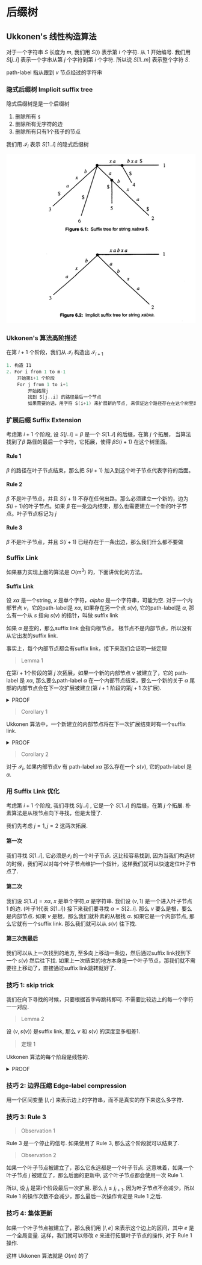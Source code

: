 # 后缀树



## Ukkonen's 线性构造算法

对于一个字符串 $S$ 长度为 $m$, 我们用 $S(i)$ 表示第 $i$ 个字符. 
从 $1$ 开始编号. 我们用 $S[j..i]$ 表示一个字串从第 $j$ 个字符到第 $i$ 个字符. 所以说 $S[1..m]$ 表示整个字符 $S$. 

path-label 指从跟到 $v$ 节点经过的字符串

### 隐式后缀树 Implicit suffix tree

隐式后缀树是是一个后缀树

1. 删除所有 `$`
2. 删除所有无字符的边
3. 删除所有只有1个孩子的节点

我们用 $\mathcal{I}_i$ 表示 $S[1..i]$ 的隐式后缀树

![1681235273720](image/后缀树/1681235273720.png)

### Ukkonen's 算法高阶描述

在第 $i+1$ 个阶段，我们从 $\mathcal{I}_i$ 构造出 $\mathcal{I}_{i+1}$

``` cpp
1. 构造 I1
2. For i from 1 to m-1 
    开始第i+1 个阶段 
    For j from 1 to i+1
        开始拓展j
        找到 S[j..i] 的路径最后一个节点
        如果需要的话，用字符 S(i+1) 来扩展新的节点, 来保证这个路径存在在这个树里面
``` 
### 扩展后缀 Suffix Extension

考虑第 $i+1$ 个阶段,
设 $S[j..i] = \beta$ 是一个 $S[1..i]$ 的后缀，在第 $j$ 个拓展，
当算法找到了$\beta$ 路径的最后一个字符，它拓展，使得 $\beta S(i+1)$ 在这个树里面。

#### Rule 1

$\beta$ 的路径在叶子节点结束，那么把 $S(i+1)$ 加入到这个叶子节点代表字符的后面。

#### Rule 2

$\beta$ 不是叶子节点，并且 $S(i+1)$ 不存在任何出路。那么必须建立一个新的，边为$S(i+1)$的叶子节点。如果 $\beta$ 在一条边内结束，那么也需要建立一个新的叶子节点。叶子节点标记为 $j$
        
#### Rule 3

$\beta$ 不是叶子节点，并且 $S(i+1)$ 已经存在于一条出边，那么我们什么都不要做

### Suffix Link

如果暴力实现上面的算法是 $O(m^3)$ 的，下面讲优化的方法。

#### Suffix Link
设 $x\alpha$ 是一个string, $x$ 是单个字符，$alpha$ 是一个字符串，可能为空. 对于一个内部节点 $v$，它的path-label是 $x\alpha$, 如果存在另一个点 $s(v)$, 它的path-label是 $\alpha$, 那么有一个从 $s$ 指向 $s(v)$ 的指针，叫做 suffix link

如果 $\alpha$ 是空的，那么suffix link 会指向根节点。
根节点不是内部节点，所以没有从它出发的suffix link.

事实上，每个内部节点都会有suffix link，接下来我们会证明一些定理

> Lemma 1

在第$i+1$个阶段的第 $j$ 次拓展，如果一个新的内部节点 $v$ 被建立了，它的 path-label 是 $x\alpha$, 那么要么path-label $\alpha$ 在一个内部节点结束，要么一个新的关于 $\alpha$ 尾部的内部节点会在下一次扩展被建立(第 $i+1$ 阶段的第$j+1$ 次扩展).

<details>
<summary> PROOF </summary>

只有 Rule 2 会建立新的节点，如果它不在内部节点结束，那么在下一次扩展将会需要再新建一个节点.
</details>

> Corollary 1

Ukkonen 算法中，一个新建立的内部节点将在下一次扩展结束时有一个suffix link. 

<details>
<summary> PROOF </summary>

所有 $\alpha$ 要么在下一次扩展被找到，要么在下一次扩展被建立新节点。这个时候会建立suffix link.
</details>


> Corollary 2

对于 $\mathcal{I}_i$, 如果内部节点$v$ 有 path-label $x\alpha$ 那么存在一个 $s(v)$, 它的path-label 是 $\alpha$.



### 用 Suffix Link 优化


考虑第 $i+1$ 个阶段,
我们寻找 $S[j..i]$ , 它是一个 $S[1..i]$ 的后缀，在第 $j$ 个拓展. 朴素算法是从根节点向下寻找，但是太慢了.

我们先考虑 $j=1,j=2$ 这两次拓展.

#### 第一次

我们寻找 $S[1..i]$, 它必须是$\mathcal{I}_i$ 的一个叶子节点. 这比较容易找到, 因为当我们构造树的时候，我们可以对每个叶子节点维护一个指针，这样我们就可以快速定位叶子节点了.

#### 第二次
我们设 $S[1..i]=x\alpha$, $x$ 是单个字符,$\alpha$ 是字符串. 我们设 $(v,1)$ 是一个进入叶子节点 $1$ 的边. (叶子1代表 $S[1..i]$)
接下来我们要寻找 $\alpha=S[2..i]$. 那么 $v$ 要么是根，要么是内部节点. 如果 $v$ 是根，那么我们就朴素的从根找 $\alpha$. 如果它是一个内部节点, 那么它就有一个suffix link. 那么我们就可以从 $s(v)$ 往下找. 

#### 第三次到最后

我们可以从上一次找到的地方, 至多向上移动一条边，然后通过suffix link找到下一个 $s(v)$ 然后往下找. 如果上一次结束的地方本身是一个叶子节点，那我们就不需要往上移动了，直接通过suffix link跳转就好了.

### 技巧 1: skip trick

我们在向下寻找的时候，只要根据首字母跳转即可. 不需要比较边上的每一个字符一一对应.

> Lemma 2

设 $(v,s(v))$ 是suffix link, 那么 $v$ 和 $s(v)$ 的深度至多相差1.

> 定理 1

Ukkonen 算法的每个阶段是线性的. 

<details>
<summary> PROOF </summary>

每个阶段最多 m 次拓展，每次拓展是向下走的, 用suffix link深度最多减少1, 而且深度最大是 $m$, 所以是线性的.
</details>

### 技巧 2: 边界压缩 Edge-label compression

用一个区间变量 $[l,r]$ 来表示边上的字符串，而不是真实的存下来这么多字符.

### 技巧 3: Rule 3

> Observation 1

Rule 3 是一个停止的信号. 如果使用了 Rule 3, 那么这个阶段就可以结束了.

> Observation 2

如果一个叶子节点被建立了，那么它永远都是一个叶子节点. 这意味着，如果一个叶子节点 $j$ 被建立了，那么后面的更新中, 这个叶子节点都会使用一次 Rule 1. 

所以, 设 $j_i$ 是第i个阶段最后一次扩展. 那么 $j_i \le j_{i+1}$. 因为叶子节点不会减少，所以Rule 1 的操作次数不会减少，那么最后一次操作肯定是 Rule 1 之后. 


### 技巧 4: 集体更新

如果一个叶子节点被建立了，那么我们用 $[l,e]$ 来表示这个边上的区间，其中 $e$ 是一个全局变量. 这样，我们就可以修改 $e$ 来进行拓展叶子节点的操作, 对于 Rule 1 操作.

这样 Ukkonen 算法就是 $O(m)$ 的了






